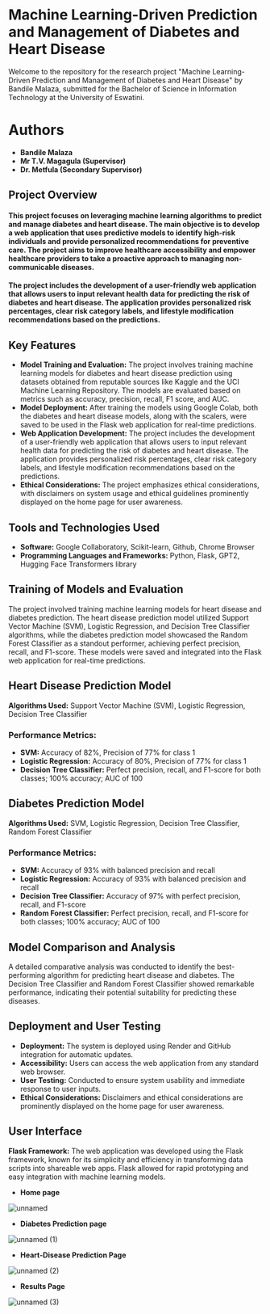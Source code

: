 # Machine Learning-Driven Prediction and Management of Diabetes and Heart Disease

Welcome to the repository for the research project "Machine Learning-Driven Prediction and Management of Diabetes and Heart Disease" by Bandile Malaza, submitted for the Bachelor of Science in Information Technology at the University of Eswatini.

# Authors

- **Bandile Malaza**
- **Mr T.V. Magagula (Supervisor)**
- **Dr. Metfula (Secondary Supervisor)**

## Project Overview
#### This project focuses on leveraging machine learning algorithms to predict and manage diabetes and heart disease. The main objective is to develop a web application that uses predictive models to identify high-risk individuals and provide personalized recommendations for preventive care. The project aims to improve healthcare accessibility and empower healthcare providers to take a proactive approach to managing non-communicable diseases.

#### The project includes the development of a user-friendly web application that allows users to input relevant health data for predicting the risk of diabetes and heart disease. The application provides personalized risk percentages, clear risk category labels, and lifestyle modification recommendations based on the predictions.

## Key Features
- **Model Training and Evaluation:** The project involves training machine learning models for diabetes and heart disease prediction using datasets obtained from reputable sources like Kaggle and the UCI Machine Learning Repository. The models are evaluated based on metrics such as accuracy, precision, recall, F1 score, and AUC.
- **Model Deployment:** After training the models using Google Colab, both the diabetes and heart disease models, along with the scalers, were saved to be used in the Flask web application for real-time predictions.
- **Web Application Development:** The project includes the development of a user-friendly web application that allows users to input relevant health data for predicting the risk of diabetes and heart disease. The application provides personalized risk percentages, clear risk category labels, and lifestyle modification recommendations based on the predictions.
- **Ethical Considerations:** The project emphasizes ethical considerations, with disclaimers on system usage and ethical guidelines prominently displayed on the home page for user awareness.

## Tools and Technologies Used
- **Software:** Google Collaboratory, Scikit-learn, Github, Chrome Browser
- **Programming Languages and Frameworks:** Python, Flask, GPT2, Hugging Face Transformers library

## Training of Models and Evaluation
The project involved training machine learning models for heart disease and diabetes prediction. The heart disease prediction model utilized Support Vector Machine (SVM), Logistic Regression, and Decision Tree Classifier algorithms, while the diabetes prediction model showcased the Random Forest Classifier as a standout performer, achieving perfect precision, recall, and F1-score. These models were saved and integrated into the Flask web application for real-time predictions.

## Heart Disease Prediction Model
**Algorithms Used:** Support Vector Machine (SVM), Logistic Regression, Decision Tree Classifier

### Performance Metrics:
- **SVM:** Accuracy of 82%, Precision of 77% for class 1
- **Logistic Regression:** Accuracy of 80%, Precision of 77% for class 1
- **Decision Tree Classifier:** Perfect precision, recall, and F1-score for both classes; 100% accuracy; AUC of 100

## Diabetes Prediction Model
**Algorithms Used:** SVM, Logistic Regression, Decision Tree Classifier, Random Forest Classifier

### Performance Metrics:
- **SVM:** Accuracy of 93% with balanced precision and recall
- **Logistic Regression:** Accuracy of 93% with balanced precision and recall
- **Decision Tree Classifier:** Accuracy of 97% with perfect precision, recall, and F1-score
- **Random Forest Classifier:** Perfect precision, recall, and F1-score for both classes; 100% accuracy; AUC of 100

## Model Comparison and Analysis
A detailed comparative analysis was conducted to identify the best-performing algorithm for predicting heart disease and diabetes. The Decision Tree Classifier and Random Forest Classifier showed remarkable performance, indicating their potential suitability for predicting these diseases.

## Deployment and User Testing
- **Deployment:** The system is deployed using Render and GitHub integration for automatic updates.
- **Accessibility:** Users can access the web application from any standard web browser.
- **User Testing:** Conducted to ensure system usability and immediate response to user inputs.
- **Ethical Considerations:** Disclaimers and ethical considerations are prominently displayed on the home page for user awareness.
  
## User Interface
**Flask Framework:** The web application was developed using the Flask framework, known for its simplicity and efficiency in transforming data scripts into shareable web apps. Flask allowed for rapid prototyping and easy integration with machine learning models.

- **Home page**
  
![unnamed](https://github.com/bandym05/Machine-Learning-based-Diabetes-and-Heart-Disease-Prediction-with-Personalisation-Features/assets/58115126/a64b4ecb-0e17-4179-aa84-218a40d6a138)

- **Diabetes Prediction page**
  
![unnamed (1)](https://github.com/bandym05/Machine-Learning-based-Diabetes-and-Heart-Disease-Prediction-with-Personalisation-Features/assets/58115126/a9c20288-442f-4809-a9f4-7e1df2197aa5)

- **Heart-Disease Prediction Page**

![unnamed (2)](https://github.com/bandym05/Machine-Learning-based-Diabetes-and-Heart-Disease-Prediction-with-Personalisation-Features/assets/58115126/6b9f2dfa-bd7f-4a2d-a73f-af5b6261ece8)

- **Results Page**

![unnamed (3)](https://github.com/bandym05/Machine-Learning-based-Diabetes-and-Heart-Disease-Prediction-with-Personalisation-Features/assets/58115126/66febb88-308b-4d7e-be7c-29340d4d2add)


